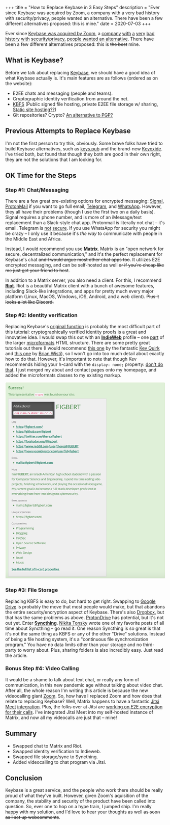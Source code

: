 +++
title = "How to Replace Keybase in 3 Easy Steps"
description = "Ever since Keybase was acquired by Zoom, a company with a very bad history with security/privacy, people wanted an alternative. There have been a few different alternatives proposed: this is mine."
date = 2020-07-03
+++

Ever since [Keybase was acquired by Zoom][keybase-joins-zoom], a [company][zoom-security-one] [with][zoom-security-two] [a][zoom-security-three] [very][zoom-security-four]
[bad][zoom-security-five] [history][zoom-security-six] [with][zoom-security-seven] [security][zoom-security-eight]/[privacy][zoom-security-nine],
[people wanted an alternative][zoom-security-ten]. There have been a few different alternatives proposed: this is ~~the best~~ mine.

<!-- more -->

## What is Keybase?

Before we talk about replacing [Keybase][keybase], we should have a good idea of what Keybase actually is. It's main features are as follows (ordered as on the website):
* E2EE chats and messaging (people and teams).
* Cryptographic identity verification from around the net.
* [KBFS][kbfs] (Public signed file hosting, private E2EE file storage w/ sharing, [Static site hosting??][kbfs-static])
* Git repositories? Crypto? [An alternative to PGP?][saltpack]

## Previous Attempts to Replace Keybase

I'm not the first person to try this, obviously. Some brave folks have tried to build Keybase alternatives, such as [keys.pub][keys.pub] and the brand-new [Keyoxide][keyoxide].
I've tried both, but found that though they both are good in their own right, they are not the solutions that I am looking for.

## OK Time for the Steps

### Step #1: Chat/Messaging

There are a few great pre-existing options for encrypted messaging: [Signal][signal], [ProtonMail][protonmail] if you want to go full email, [Telegram][telegram], and
[WhatsApp][whatsapp]. However, they all have their problems (though I use the first two on a daily basis). Signal requires a phone number, and is more of an iMessage/text
replacement than a Slack-style chat app. Protonmail is literally not chat – it's email. Telegram is [not][telegram-security-one] [secure][telegram-security-two]. If you use
WhatsApp for security you might be crazy – I only use it because it's *the way* to communicate with people in the Middle East and Africa.

Instead, I would recommend you use [**Matrix**][matrix]. Matrix is an "open network for secure, decentralized communication," and it's the perfect replacement for Keybase's chat
~~and I would argue most other chat apps too~~. It utilizes E2E encrypted messaging, and can be self-hosted as well ~~or if you're cheap like me just get your friend to host~~.

In addition to a Matrix server, you also need a client. For this, I recommend [**Riot**][riot]. Riot is a beautiful Matrix client with a bunch of awesome features, including
Slack-like integrations, and apps for pretty much every major platform (Linux, MacOS, Windows, iOS, Android, and a web client). ~~Plus it looks a lot like Discord.~~

### Step #2: Identity verification

Replacing Keybase's [original function][keybase-archive] is probably the most difficult part of this tutorial: cryptographically verified identity proofs is a great and
innovative idea. I would swap this out with an [**IndieWeb**][indieweb] profile – one [part][h-card] of the larger [microformats][microformats] HTML structure. There are some
pretty great tutorials out there (I would recommend [this one][kev-article] by the fantastic [Kev Quirk][kev] and [this one][brian-article] by [Brian Wisti][brian]), so I won't
go into too much detail about exactly how to do that. However, it's important to note that though Kev recommends hiding your h-card with the `display: none;` property: [don't do
that][invisible-metadata]. I just merged my about and contact pages onto my homepage, and added the microformats classes to my existing markup.

![My IndieWeb h-card](h-card.png)

### Step #3: File Storage

Replacing KBFS is easy to do, but hard to get right. Swapping to [Google Drive][drive] is probably the move that most people would make, but that abandons the entire
security/encryption aspect of Keybase. There's also [Dropbox][dropbox], but that has the same problems as above. [ProtonDrive][proton-drive] has potential, but it's not out yet.
Enter [**Syncthing**][syncthing]. [Nikita Tonsky][sync-article] wrote one of my favorite posts of all time about Syncthing – go read it. One reason Syncthing is so great is that
it's not the same thing as KBFS or any of the other "Drive" solutions. Instead of being a file hosting system, it's a "continuous file synchronization program." You have no data
limits other than your storage and no third-party to worry about. Plus, sharing folders is also incredibly easy. Just read the article.

### Bonus Step #4: Video Calling

It would be a shame to talk about text chat, or really any form of communication, in this new pandemic age without talking about video chat. After all, the whole reason I'm
writing this article is because the new videocalling giant [Zoom][zoom]. So, how have I replaced Zoom and how does that relate to replacing Keybase? Well, Matrix happens to have
a fantastic [Jitsi Meet][jitsi] [integration][jitsi-in-matrix]. Plus, the folks over at Jitsi are [working on E2E encryption for their calls][jitsi-e2e]. I've integrated Jitsi
Meet into my self-hosted instance of Matrix, and now all my videocalls are just that – mine!

## Summary

* Swapped chat to Matrix and Riot.
* Swapped identity verification to Indieweb.
* Swapped file storage/sync to Syncthing.
* Added videocalling to chat program via Jitsi.

## Conclusion

Keybase is a great service, and the people who work there should be really proud of what they've built. However, given Zoom's aquisition of the company, the stability and
security of the product have been called into question. So, ever one to hop on a hype train, I jumped ship. I'm really happy with my solution, and I'd love to hear your thoughts
as well ~~as soon as I set up webcomments~~.

[keybase-joins-zoom]: https://keybase.io/blog/keybase-joins-zoom
[zoom-security-one]: https://medium.com/bugbountywriteup/zoom-zero-day-4-million-webcams-maybe-an-rce-just-get-them-to-visit-your-website-ac75c83f4ef5
[zoom-security-two]: https://theintercept.com/2020/03/31/zoom-meeting-encryption/
[zoom-security-three]: https://twitter.com/c1truz_/status/1244737672930824193
[zoom-security-four]: https://protonmail.com/blog/zoom-privacy-issues/
[zoom-security-five]: https://www.axios.com/zoom-closes-chinese-user-account-tiananmen-square-f218fed1-69af-4bdd-aac4-7eaf67f34084.html
[zoom-security-six]: https://twitter.com/nicoagrant/status/1268020841054269440
[zoom-security-seven]: https://citizenlab.ca/2020/04/move-fast-roll-your-own-crypto-a-quick-look-at-the-confidentiality-of-zoom-meetings/
[zoom-security-eight]: https://twitter.com/DanAmodio/status/1245329512889487361
[zoom-security-nine]: https://twitter.com/Ouren/status/1241398181205889024
[zoom-security-ten]: https://news.ycombinator.com/item?id=23103386
[keybase]: https://keybase.io/
[kbfs]: https://book.keybase.io/docs/files
[kbfs-static]: https://book.keybase.io/docs/files#keybase-pub
[saltpack]: https://saltpack.org/
[keys.pub]: https://keys.pub/
[keyoxide]: https://keyoxide.org/
[signal]: https://signal.org/
[protonmail]: https://beta.protonmail.com/
[telegram]: https://telegram.org/
[whatsapp]: https://www.whatsapp.com/
[telegram-security-one]: https://news.ycombinator.com/item?id=6936539
[telegram-security-two]: https://translate.google.com/translate?hl=en&sl=ru&u=http://habrahabr.ru/post/206900/
[matrix]: https://matrix.org/
[riot]: https://about.riot.im/
[keybase-archive]: https://web.archive.org/web/20140322062148/https://keybase.io/
[indieweb]: https://indieweb.org/
[h-card]: http://microformats.org/wiki/h-card
[microformats]: http://microformats.org/
[kev-article]: https://kevq.uk/how-to-create-an-indieweb-profile/
[kev]: https://kevq.uk/
[brian-article]: https://randomgeekery.org/post/2020/04/indieweb-h-cards/
[brian]: https://randomgeekery.org/
[invisible-metadata]: https://indieweb.org/antipatterns#invisible_metadata
[drive]: https://www.google.com/drive/
[dropbox]: https://www.dropbox.com/
[proton-drive]: https://twitter.com/ProtonMail/status/1278389663078768641
[syncthing]: https://syncthing.net/
[sync-article]: https://tonsky.me/blog/syncthing/
[zoom]: https://zoom.us/
[jitsi]: https://jitsi.org/
[jitsi-in-matrix]: https://matrix.org/blog/2020/04/06/running-your-own-secure-communication-service-with-matrix-and-jitsi
[jitsi-e2e]: https://jitsi.org/blog/e2ee/

